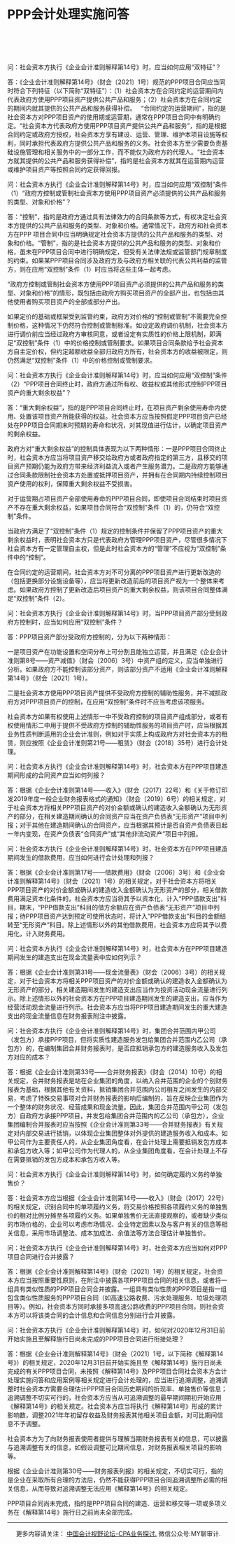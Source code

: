 ﻿PPP会计处理实施问答
===========

 
============================

问：社会资本方执行《企业会计准则解释第14号》时，应当如何应用“双特征”？

答：《企业会计准则解释第14号》（财会〔2021〕1号）规范的PPP项目合同应当同时符合下列特征（以下简称“双特征”）：（1）社会资本方在合同约定的运营期间内代表政府方使用PPP项目资产提供公共产品和服务；（2）社会资本方在合同约定的期间内就其提供的公共产品和服务获得补偿。   “合同约定的运营期间”，指的是社会资本方对PPP项目资产的使用期或运营期，通常在PPP项目合同中有明确约定。“社会资本方代表政府方使用PPP项目资产提供公共产品和服务”，指的是根据合同约定或政府方授权，社会资本方享有建设、运营、管理、维护本项目设施等权利，同时承担代表政府方提供公共产品和服务的义务。社会资本方至少需要负责基础设施管理和相关服务中的一部分工作，而不能仅为政府方的代理人。“社会资本方就其提供的公共产品和服务获得补偿”，指的是社会资本方就其在运营期内运营或维护项目资产等按照合同约定获得回报。

问：社会资本方执行《企业会计准则解释第14号》时，应当如何应用“双控制”条件（1）“政府方控制或管制社会资本方使用PPP项目资产必须提供的公共产品和服务的类型、对象和价格”？

答：“控制”，指的是政府方通过具有法律效力的合同条款等方式，有权决定社会资本方提供的公共产品和服务的类型、对象和价格。通常情况下，政府方和社会资本方在PPP 项目合同中应当明确规定社会资本方提供的公共产品和服务的类型、对象和价格。“管制”，指的是社会资本方提供的公共产品和服务的类型、对象和价格，虽未在PPP项目合同中进行明确规定，但受有关法律法规或监管部门规章制度的约束。如果某PPP项目合同涉及政府方及与政府方相关联的代表公共利益的监管方，则在应用“双控制”条件（1）时应当将这些主体一起考虑。

“政府方控制或管制社会资本方使用PPP项目资产必须提供的公共产品和服务的类型、对象和价格”的情形，既包括由政府方购买项目资产的全部产出，也包括由其他使用者购买项目资产的全部或部分产出。

如果定价的基础或框架受到监管约束，政府方对价格的“控制或管制”不需要完全控制价格，这种情况下仍然符合控制或管制标准。如设定政府调价机制，社会资本方进行调价前应当经过政府方审核同意，或者设定有实质性的价格上限机制，即满足“双控制”条件（1）中的价格控制或管制要求。如果项目合同条款给予社会资本方自主定价权，但约定超额收益全部归政府方所有，社会资本方的收益被限定，则仍然满足“双控制”条件（1）中的价格控制或管制要求。

问：社会资本方执行《企业会计准则解释第14号》时，应当如何应用“双控制”条件（2）“PPP项目合同终止时，政府方通过所有权、收益权或其他形式控制PPP项目资产的重大剩余权益”？

答：“重大剩余权益”，指的是PPP项目合同终止时，在项目资产剩余使用寿命内使用、处置该项目资产所能获得的权益。社会资本方应当按照假定PPP项目资产已经处在PPP项目合同期末时预期的寿命和状况，对其现值进行估计，以确定项目资产的剩余权益。

政府方对“重大剩余权益”的控制具体表现为以下两种情形：一是PPP项目合同终止时，社会资本方应当将项目资产移交给政府方或者政府指定的第三方，且移交的项目资产预期仍能为政府方带来经济利益流入或者产生服务潜力。二是政府方能够通过合同条款限制社会资本方处置或抵押项目资产，并拥有在合同期内持续控制项目资产使用的权利，保障重大剩余权益不受损害。

对于运营期占项目资产全部使用寿命的PPP项目合同，即使项目合同结束时项目资产不存在重大剩余权益，如果项目合同符合“双控制”条件（1）的，仍符合“双控制”条件。

当政府方满足了“双控制”条件（1）规定的控制条件并保留了PPP项目资产的重大剩余权益时，表明社会资本方只是代表政府方管理PPP项目资产，尽管很多情况下社会资本方有一定管理自主权，但是此时社会资本方的“管理”不应视为“双控制”条件中的“控制”。

在合同约定的运营期间，社会资本方对不可分离的PPP项目资产进行更新改造的（包括更换部分设施设备等），应当将更新改造前后的项目资产视为一个整体来考虑。如果政府方控制了更新改造后项目资产的重大剩余权益，则该项目合同整体满足“双控制”条件（2）。

问：社会资本方执行《企业会计准则解释第14号》时，当PPP项目资产部分受到政府方控制时，应当如何应用“双控制”条件？

答：PPP项目资产部分受政府方控制的，分为以下两种情形：

一是项目资产在功能设置和空间分布上可分割且能独立运营，并且满足《企业会计准则第8号——资产减值》（财会〔2006〕3号）中资产组的定义，应当单独进行分析。如果政府方不能控制该部分资产，则该部分资产不适用《企业会计准则解释第14号》（财会〔2021〕1号）。

二是社会资本方使用PPP项目资产提供不受政府方控制的辅助性服务，并不减损政府方对PPP项目资产的控制，在应用“双控制”条件时不应当考虑该项服务。

社会资本方如果有权使用上述情形一中不受政府控制的项目资产组成部分，或者有权使用情形二中用于提供不受政府方控制的辅助性服务的项目资产时，应当根据其业务性质判断适用的企业会计准则，例如对于实质上构成政府方对社会资本方的租赁，则应按照《企业会计准则第21号——租赁》（财会〔2018〕35号）进行会计处理。

问：社会资本方执行《企业会计准则解释第14号》时，社会资本方在PPP项目建造期间形成的合同资产应当如何列报？

答：根据《企业会计准则第14号——收入》（财会〔2017〕22号）和《关于修订印发2019年度一般企业财务报表格式的通知》（财会〔2019〕6号）的相关规定，对于社会资本方将相关PPP项目资产的对价金额或确认的建造收入金额确认为无形资产的部分，在相关建造期间确认的合同资产应当在资产负债表“无形资产”项目中列报；对于其他在建造期间确认的合同资产，应当根据其预计是否自资产负债表日起一年内变现，在资产负债表“合同资产”或“其他非流动资产”项目中列报。

问：社会资本方执行《企业会计准则解释第14号》时，社会资本方在PPP项目建造期间发生的借款费用，应当如何进行会计处理和列报？

答：根据《企业会计准则第17号——借款费用》（财会〔2006〕3号）和《企业会计准则解释第14号》（财会〔2021〕1号）的相关规定，对于社会资本方将相关PPP项目资产的对价金额或确认的建造收入金额确认为无形资产的部分，相关借款费用满足资本化条件的，社会资本方应当将其予以资本化，计入“PPP借款支出”科目，期末，“PPP借款支出”科目的借方余额应在资产负债表“无形资产”项目中列报；待PPP项目资产达到预定可使用状态时，将计入“PPP借款支出”科目的金额结转至“无形资产”科目。除上述情形以外的其他借款费用，社会资本方应将其予以费用化，计入财务费用。

问：社会资本方执行《企业会计准则解释第14号》时，社会资本方在PPP项目建造期间发生的建造支出在现金流量表中应如何列示？

答：根据《企业会计准则第31号——现金流量表》（财会〔2006〕3号）的相关规定，对于社会资本方将相关PPP项目资产的对价金额或确认的建造收入金额确认为无形资产的部分，相关建造期间发生的建造支出应当作为投资活动现金流量进行列示。除上述情形以外的社会资本方在PPP项目建造期间发生的建造支出，应当作为经营活动现金流量进行列示。社会资本方应当将PPP项目建造期间发生的重大建造支出的现金流量信息在财务报表附注中披露。

问：社会资本方执行《企业会计准则解释第14号》时，集团合并范围内甲公司（发包方）承接PPP项目，但将实质性建造服务发包给集团合并范围内乙公司（承包方）的，在编制集团合并财务报表时，是否应抵销承包方的建造服务收入及发包方对应的成本？

答：根据《企业会计准则第33号——合并财务报表》（财会〔2014〕10号）的相关规定，合并财务报表是站在企业集团的角度，以纳入合并范围的企业的个别财务报表为基础，根据其他有关资料，抵销集团合并范围内公司相互之间发生的内部交易，考虑了特殊交易事项对合并财务报表的影响后编制的，旨在反映企业集团作为一个整体的财务状况、经营成果和现金流量。因此，集团合并范围内甲公司（发包方）自政府方承接PPP项目，并发包给集团合并范围内的乙公司（承包方），企业集团编制合并报表时应当按照《企业会计准则第33号——合并财务报表》有关规定对内部交易进行抵销，以体现企业集团整体对外提供的建造服务收入和成本。如甲公司作为主要责任人的，从企业集团角度看，在会计处理上需要抵销发包方成本和承包方收入等；如甲公司作为代理人的，从企业集团角度看，在会计处理上不存在需要抵销的发包方成本和承包方收入等。

问：社会资本方执行《企业会计准则解释第14号》时，如何确定履约义务的单独售价？

答：社会资本方应当根据《企业会计准则第14号——收入》（财会〔2017〕22号）的相关规定，识别合同中的单项履约义务，将交易价格按照各项履约义务的单独售价的相对比例分摊至各项履约义务。如果单独售价无法直接观察的，或者缺少类似的市场价格的，企业可以考虑市场情况、企业特定因素以及与客户有关的信息等相关信息，采用市场调整法、成本加成法、余值法等方法合理估计单独售价。

问：社会资本方执行《企业会计准则解释第14号》时，社会资本方应当如何对PPP项目合同进行合并披露？

答：根据《企业会计准则解释第14号》（财会〔2021〕1号）的相关规定，社会资本方应当按照重要性原则，在附注中披露各项PPP项目合同的相关信息，或者将一组具有类似性质的PPP项目合同合并披露。一组具有类似性质的PPP项目是指一组包含类似性质服务的PPP项目合同（如高速公路收费、污水处理服务、垃圾处理项目等）。例如，社会资本方同时承接多项高速公路收费的PPP项目合同，则社会资本方可以将该类合同的会计信息和合同信息分别进行合并披露。

问：社会资本方执行《企业会计准则解释第14号》时，如何对2020年12月31日前开始实施且至解释施行日尚未完成的PPP项目合同进行衔接处理？

答：根据《企业会计准则解释第14号》（财会〔2021〕1号，以下简称《解释第14号》）的相关规定，2020年12月31日前开始实施且至《解释第14号》施行日尚未完成的有关PPP项目合同，未按照《解释第14号》及PPP项目合同社会资本方会计处理实施问答和应用案例等相关规定进行会计处理的，应当进行追溯调整，追溯调整时社会资本方需要合理估计PPP项目合同历史期间的折现率、单独售价等信息；追溯调整不切实可行的，社会资本方应当从可追溯调整的最早期间期初开始应用《解释第14号》的相关规定。社会资本方应当将执行《解释第14号》形成的累计影响数，调整2021年年初留存收益及财务报表其他相关项目金额，对可比期间信息不予调整。

社会资本方为了向财务报表使用者提供与理解当期财务报表有关的信息，可以披露与追溯调整有关的信息，如假设调整可比期间信息，对财务报表相关项目的影响等。

根据《企业会计准则第30号——财务报表列报》的相关规定，不切实可行，指的是企业在采取所有合理的方法后，仍然不能获得PPP项目合同追溯调整所必需的相关信息，从而导致对追溯调整无法应用《解释第14号》的相关规定。

PPP项目合同尚未完成，指的是PPP项目合同的建造、运营和移交等一项或多项义务在《解释第14号》施行日之前尚未全部完成。

* * *

     更多内容请关注： [中国会计视野论坛-CPA业务探讨.](https://bbs.esnai.com/thread-5354530-1-3.html) 微信公众号:MY聊审计.
